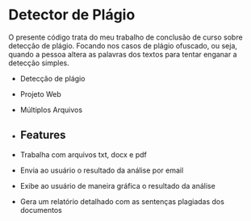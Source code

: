 # Detector de Plágio

O presente código trata do meu trabalho de conclusão de curso sobre detecção de plágio.
Focando nos casos de plágio ofuscado, ou seja, quando a pessoa altera as palavras dos textos para tentar enganar a detecção simples.

- Detecção de plágio
- Projeto Web
- Múltiplos Arquivos


- ## Features
- Trabalha com arquivos txt, docx e pdf
- Envia ao usuário o resultado da análise por email
- Exibe ao usuário de maneira gráfica o resultado da análise
- Gera um relatório detalhado com as sentenças plagiadas dos documentos



